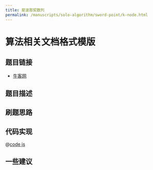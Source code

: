 ```yaml
---
title: 斐波那契数列
permalink: /manuscripts/solo-algorithm/sword-point/k-node.html
---
```

# 算法相关文档格式模版

## 题目链接

- [牛客网]()

## 题目描述

## 刷题思路

## 代码实现

@[code js](@algorithm/sword-point/树/kTheNode.js)

## 一些建议
